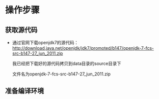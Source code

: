 # 操作步骤

## 获取源代码

* 通过官网下载openjdk7的源代码：
http://download.java.net/openjdk/jdk7/promoted/b147/openjdk-7-fcs-src-b147-27_jun_2011.zip

	我已经把下载好的源代码拷贝到data目录的source目录下

	文件名为openjdk-7-fcs-src-b147-27_jun_2011.zip

## 准备编译环境




